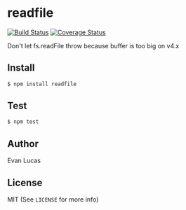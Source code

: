 # readfile

[![Build Status](https://travis-ci.org/evanlucas/readfile.svg)](https://travis-ci.org/evanlucas/readfile)
[![Coverage Status](https://coveralls.io/repos/evanlucas/readfile/badge.svg?branch=master&service=github)](https://coveralls.io/github/evanlucas/readfile?branch=master)

Don&#x27;t let fs.readFile throw because buffer is too big on v4.x

## Install

```bash
$ npm install readfile
```

## Test

```bash
$ npm test
```

## Author

Evan Lucas

## License

MIT (See `LICENSE` for more info)
